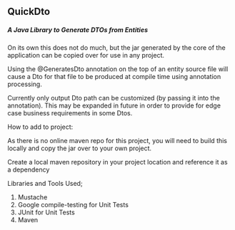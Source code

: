 ## QuickDto

##### A Java Library to Generate DTOs from Entities
On its own this does not do much, but the jar generated by the core
of the application can be copied over for use in any project.

Using the @GeneratesDto annotation on the top of an entity source file
will cause a Dto for that file to be produced at compile time using
annotation processing.

Currently only output Dto path can be customized (by passing it into the annotation).
This may be expanded in future in order to provide for edge case business requirements in some Dtos.

How to add to project:

As there is no online maven repo for this project, you will need to build this locally
and copy the jar over to your own project.

Create a local maven repository in your project location and reference it as a dependency

Libraries and Tools Used;

1. Mustache
2. Google compile-testing for Unit Tests
3. JUnit for Unit Tests
4. Maven

